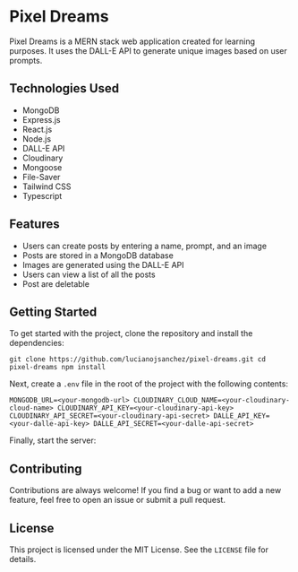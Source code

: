 # Pixel Dreams

Pixel Dreams is a MERN stack web application created for learning purposes. It uses the DALL-E API to generate unique images based on user prompts.

## Technologies Used

- MongoDB
- Express.js
- React.js
- Node.js
- DALL-E API
- Cloudinary
- Mongoose
- File-Saver
- Tailwind CSS
- Typescript

## Features

- Users can create posts by entering a name, prompt, and an image
- Posts are stored in a MongoDB database
- Images are generated using the DALL-E API
- Users can view a list of all the posts
- Post are deletable

## Getting Started

To get started with the project, clone the repository and install the dependencies:

`git clone https://github.com/lucianojsanchez/pixel-dreams.git
cd pixel-dreams
npm install`

Next, create a `.env` file in the root of the project with the following contents:

`MONGODB_URL=<your-mongodb-url>
CLOUDINARY_CLOUD_NAME=<your-cloudinary-cloud-name>
CLOUDINARY_API_KEY=<your-cloudinary-api-key>
CLOUDINARY_API_SECRET=<your-cloudinary-api-secret>
DALLE_API_KEY=<your-dalle-api-key>
DALLE_API_SECRET=<your-dalle-api-secret>`

Finally, start the server:

## Contributing

Contributions are always welcome! If you find a bug or want to add a new feature, feel free to open an issue or submit a pull request.

## License

This project is licensed under the MIT License. See the `LICENSE` file for details.
